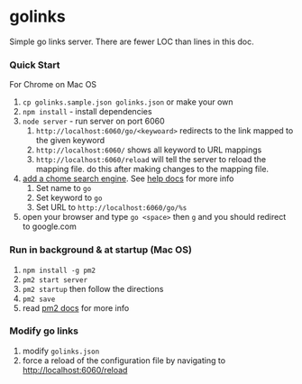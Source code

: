 # golinks
Simple go links server.  There are fewer LOC than lines in this doc.


### Quick Start
For Chrome on Mac OS

1. `cp golinks.sample.json golinks.json` or make your own
1. `npm install` - install dependencies 
1. `node server` - run server on port 6060
    1. `http://localhost:6060/go/<keywoard>` redirects to the link mapped to the given keyword
    1. `http://localhost:6060/` shows all keyword to URL mappings
    1. `http://localhost:6060/reload` will tell the server to reload the mapping file.  do this after making changes to the mapping file.
1. [add a chome search engine][chrome-search-engine-settings].  See [help docs][chrome-search-engine-docs] for more info
    1. Set name to `go`
    1. Set keyword to `go`
    1. Set URL to `http://localhost:6060/go/%s`
1. open your browser and type `go <space>` then `g` and you should redirect to google.com


### Run in background & at startup (Mac OS)
1. `npm install -g pm2`
1. `pm2 start server`
1. `pm2 startup` then follow the directions
1. `pm2 save`
1. read [pm2 docs][pm2-docs] for more info


### Modify go links
1. modify `golinks.json`
1. force a reload of the configuration file by navigating to [http://localhost:6060/reload][reload-url]


[chrome-search-engine-settings]: chrome://settings/searchEngines
[chrome-search-engine-docs]: https://support.google.com/chrome/answer/95426?hl=en&co=GENIE.Platform%3DDesktop
[pm2-docs]: https://pm2.keymetrics.io/docs/usage/pm2-doc-single-page/
[reload-url]: http://localhost:6060/reload